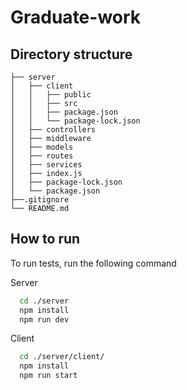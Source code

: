 # Graduate-work

## Directory structure

```
├── server
│   ├── client
│   │   ├── public
│   │   ├── src
│   │   ├── package.json 
│   │   └── package-lock.json
│   ├── controllers
│   ├── middleware
│   ├── models
│   ├── routes
│   ├── services
│   ├── index.js
│   ├── package-lock.json
│   └── package.json 
├──.gitignore
└── README.md
```

## How to run 

To run tests, run the following command

Server

```bash
  cd ./server
  npm install
  npm run dev 
```

Client

```bash
  cd ./server/client/
  npm install
  npm run start 
```
